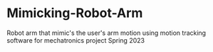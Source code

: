 # Mimicking-Robot-Arm
Robot arm that mimic's the user's arm motion using motion tracking software for mechatronics project Spring 2023
